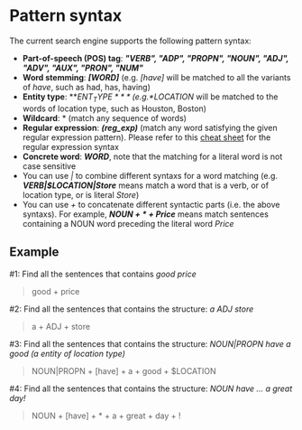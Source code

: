 # Pattern syntax

The current search engine supports the following pattern syntax:
- **Part-of-speech (POS) tag**: ***"VERB", "ADP", "PROPN", "NOUN", "ADJ", "ADV", "AUX", "PRON", "NUM"***
- **Word stemming**: ***[WORD]***  (e.g. *[have]* will be matched to all the variants of *have*, such as had, has, having)
- **Entity type**: ***$ENT_TYPE***  (e.g. *$LOCATION* will be matched to the words of location type, such as Houston, Boston)
- **Wildcard**: \* (match any sequence of words)
- **Regular expression**: ***(reg_exp)*** (match any word satisfying the given regular expression pattern). Please refer to this [cheat sheet](https://www.rexegg.com/regex-quickstart.html) for the regular expression syntax
- **Concrete word**: ***WORD***, note that the matching for a literal word is not case sensitive
- You can use *|* to combine different syntaxs for a word matching (e.g. ***VERB|$LOCATION|Store*** means match a word that is a verb, or of location type, or is literal *Store*)
- You can use *+* to concatenate different syntactic parts (i.e. the above syntaxs). For example, ***NOUN + * + Price*** means match sentences containing a NOUN word preceding the literal word *Price* 

## Example

#1: Find all the sentences that contains *good price*
> good + price

#2: Find all the sentences that contains the structure: *a ADJ store*
> a + ADJ + store

#3: Find all the sentences that contains the structure: *NOUN|PROPN have a good (a entity of location type)*
> NOUN|PROPN + [have] + a + good + $LOCATION

#4: Find all the sentences that contains the structure: *NOUN have ... a great day!*
> NOUN + [have] + * + a + great + day + !

